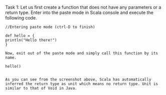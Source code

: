 Task 1: Let us first create a function that does not have any parameters or a return type. Enter into the paste mode in Scala console and execute the following code.

```:paste
//Entering paste mode (ctrl-D to finish)

def hello = {
println("Hello there!")
}

Now, exit out of the paste mode and simply call this function by its name.

hello()


As you can see from the screenshot above, Scala has automatically inferred the return type as unit which means no return type. Unit is similar to that of Void in Java.
